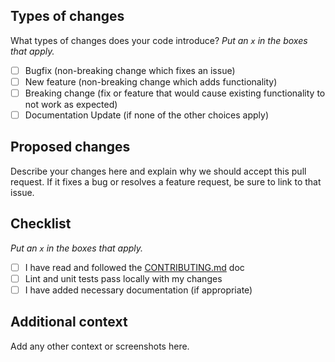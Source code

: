 ## Types of changes

What types of changes does your code introduce?
_Put an `x` in the boxes that apply._

- [ ] Bugfix (non-breaking change which fixes an issue)
- [ ] New feature (non-breaking change which adds functionality)
- [ ] Breaking change (fix or feature that would cause existing functionality to not work as expected)
- [ ] Documentation Update (if none of the other choices apply)

## Proposed changes

Describe your changes here and explain why we should accept this pull request. If it fixes a bug or resolves a feature
request, be sure to link to that issue.

## Checklist

_Put an `x` in the boxes that apply._

- [ ] I have read and followed
      the [CONTRIBUTING.md](https://github.com/rmenai-blueprints/angular/blob/main/CONTRIBUTING.md) doc
- [ ] Lint and unit tests pass locally with my changes
- [ ] I have added necessary documentation (if appropriate)

## Additional context

Add any other context or screenshots here.
